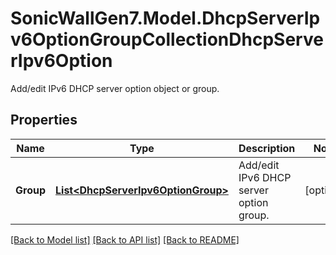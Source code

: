 # SonicWallGen7.Model.DhcpServerIpv6OptionGroupCollectionDhcpServerIpv6Option
Add/edit IPv6 DHCP server option object or group.

## Properties

Name | Type | Description | Notes
------------ | ------------- | ------------- | -------------
**Group** | [**List&lt;DhcpServerIpv6OptionGroup&gt;**](DhcpServerIpv6OptionGroup.md) | Add/edit IPv6 DHCP server option group. | [optional] 

[[Back to Model list]](../README.md#documentation-for-models) [[Back to API list]](../README.md#documentation-for-api-endpoints) [[Back to README]](../README.md)

